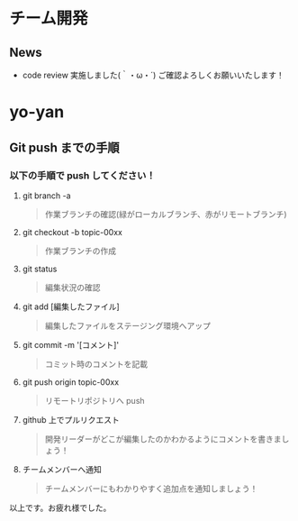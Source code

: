# チーム開発

## News

- code review 実施しました(｀・ω・´)
  ご確認よろしくお願いいたします！

# yo-yan

## Git push までの手順

### 以下の手順で push してください！

1. git branch -a
   > 作業ブランチの確認(緑がローカルブランチ、赤がリモートブランチ)
2. git checkout -b topic-00xx
   > 作業ブランチの作成
3. git status
   > 編集状況の確認
4. git add [編集したファイル]
   > 編集したファイルをステージング環境へアップ
5. git commit -m '[コメント]'
   > コミット時のコメントを記載
6. git push origin topic-00xx
   > リモートリポジトリへ push
7. github 上でプルリクエスト
   > 開発リーダーがどこが編集したのかわかるようにコメントを書きましょう！
8. チームメンバーへ通知
   > チームメンバーにもわかりやすく追加点を通知しましょう！

以上です。お疲れ様でした。
